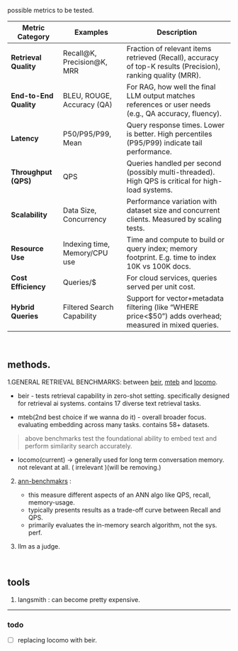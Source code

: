 possible metrics to be tested.

| **Metric Category**    | **Examples**                  | **Description**                                                                                              |
| ---------------------- | ----------------------------- | ------------------------------------------------------------------------------------------------------------ |
| **Retrieval Quality**  | Recall\@K, Precision\@K, MRR  | Fraction of relevant items retrieved (Recall), accuracy of top-K results (Precision), ranking quality (MRR). |
| **End-to-End Quality** | BLEU, ROUGE, Accuracy (QA)    | For RAG, how well the final LLM output matches references or user needs (e.g., QA accuracy, fluency).        |
| **Latency**            | P50/P95/P99, Mean             | Query response times. Lower is better. High percentiles (P95/P99) indicate tail performance.                 |
| **Throughput (QPS)**   | QPS                           | Queries handled per second (possibly multi-threaded). High QPS is critical for high-load systems.            |
| **Scalability**        | Data Size, Concurrency        | Performance variation with dataset size and concurrent clients. Measured by scaling tests.                   |
| **Resource Use**       | Indexing time, Memory/CPU use | Time and compute to build or query index; memory footprint. E.g. time to index 10K vs 100K docs.             |
| **Cost Efficiency**    | Queries/\$                    | For cloud services, queries served per unit cost.                                                            |
| **Hybrid Queries**     | Filtered Search Capability    | Support for vector+metadata filtering (like “WHERE price<\$50”) adds overhead; measured in mixed queries.    |

<br>

## methods.

1.GENERAL RETRIEVAL BENCHMARKS: between [beir](https://github.com/beir-cellar/beir), [mteb](https://github.com/embeddings-benchmark/mteb) and [locomo](https://github.com/snap-research/locomo).

- beir - tests retrieval capability in zero-shot setting. specifically designed for retrieval ai systems. contains 17 diverse text retrieval tasks.

- mteb(2nd best choice if we wanna do it) - overall broader focus. evaluating embedding across many tasks. contains 58+ datasets.

> above benchmarks test the foundational ability to embed text and perform similarity search accurately.

- locomo(current) -> generally used for long term conversation memory. not relevant at all. ( irrelevant )(will be removing.)

2. [ann-benchmakrs](https://github.com/erikbern/ann-benchmarks/) :

   - this measure different aspects of an ANN algo like QPS, recall, memory-usage.
   - typically presents results as a trade-off curve between Recall and QPS.
   - primarily evaluates the in-memory search algorithm, not the sys. perf.

3. llm as a judge.

   <br>

## tools

1. langsmith : can become pretty expensive.

---

### todo

- [ ] replacing locomo with beir.
